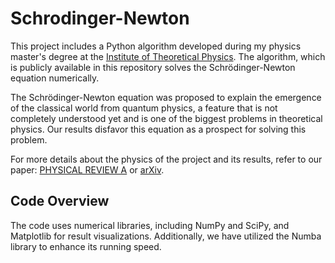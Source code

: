 # Schrodinger-Newton

<!--
In this project we developed an Pytohn algorithim (publiched at the repository) which can solve numerically the Schrödinger-Newton equation during my physics master degree at the [Institute of Theoretical Physics](https://www.ift.unesp.br/). This equation was proposed to explain the emergency of the classical world from the quantum physics, feature that is not compleatly understanded yet and is one of the biggest problems to be solved in theoretical physics. With our results we could disfavor this equation as a prospect to solve this problem. For more details about the physics of the project and its results see our paper: [PHYSICAL REVIEW A](https://journals.aps.org/pra/abstract/10.1103/PhysRevA.108.012214) or [arxiv](https://arxiv.org/abs/2307.04914). The code uses numerical liberies (numpy and scipy) and matplotlib to results visualizations. Furthermore, we have used the libery numba to increase its runing speed.
-->

This project includes a Python algorithm developed during my physics master's degree at the [Institute of Theoretical Physics](https://www.ift.unesp.br/). The algorithm, which is publicly available in this repository solves the Schrödinger-Newton equation numerically.

The Schrödinger-Newton equation was proposed to explain the emergence of the classical world from quantum physics, a feature that is not completely understood yet and is one of the biggest problems in theoretical physics. Our results disfavor this equation as a prospect for solving this problem.

For more details about the physics of the project and its results, refer to our paper: [PHYSICAL REVIEW A](https://journals.aps.org/pra/abstract/10.1103/PhysRevA.108.012214) or [arXiv](https://arxiv.org/abs/2307.04914).

## Code Overview

The code uses numerical libraries, including NumPy and SciPy, and Matplotlib for result visualizations. Additionally, we have utilized the Numba library to enhance its running speed.

